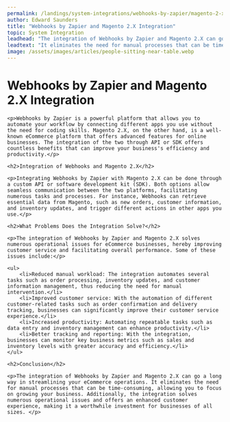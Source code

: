 ```yaml
---
permalink: /landings/system-integrations/webhooks-by-zapier/magento-2-x
author: Edward Saunders
title: "Webhooks by Zapier and Magento 2.X Integration"
topic: System Integration
leadhead: "The integration of Webhooks by Zapier and Magento 2.X can go a long way in streamlining your eCommerce operations"
leadtext: "It eliminates the need for manual processes that can be time-consuming, allowing you to focus on growing your business. Additionally, the integration solves numerous operational issues and offers an enhanced customer experience, making it a worthwhile investment for businesses of all sizes."
image: /assets/images/articles/people-sitting-near-table.webp
---
```

<div class="arttext">
	<h1>Webhooks by Zapier and Magento 2.X Integration</h1>

	<p>Webhooks by Zapier is a powerful platform that allows you to automate your workflow by connecting different apps you use without the need for coding skills. Magento 2.X, on the other hand, is a well-known eCommerce platform that offers advanced features for online businesses. The integration of the two through API or SDK offers countless benefits that can improve your business's efficiency and productivity.</p>

	<h2>Integration of Webhooks and Magento 2.X</h2>

	<p>Integrating Webhooks by Zapier with Magento 2.X can be done through a custom API or software development kit (SDK). Both options allow seamless communication between the two platforms, facilitating numerous tasks and processes. For instance, Webhooks can retrieve essential data from Magento, such as new orders, customer information, and inventory updates, and trigger different actions in other apps you use.</p>

	<h2>What Problems Does the Integration Solve?</h2>

	<p>The integration of Webhooks by Zapier and Magento 2.X solves numerous operational issues for eCommerce businesses, hereby improving customer service and facilitating overall performance. Some of these issues include:</p>

	<ul>
		<li>Reduced manual workload: The integration automates several tasks such as order processing, inventory updates, and customer information management, thus reducing the need for manual intervention.</li>
		<li>Improved customer service: With the automation of different customer-related tasks such as order confirmation and delivery tracking, businesses can significantly improve their customer service experience.</li>
		<li>Increased productivity: Automating repeatable tasks such as data entry and inventory management can enhance productivity.</li>
		<li>Better tracking and reporting: With the integration, businesses can monitor key business metrics such as sales and inventory levels with greater accuracy and efficiency.</li>
	</ul>

	<h2>Conclusion</h2>

	<p>The integration of Webhooks by Zapier and Magento 2.X can go a long way in streamlining your eCommerce operations. It eliminates the need for manual processes that can be time-consuming, allowing you to focus on growing your business. Additionally, the integration solves numerous operational issues and offers an enhanced customer experience, making it a worthwhile investment for businesses of all sizes. </p>

</div>